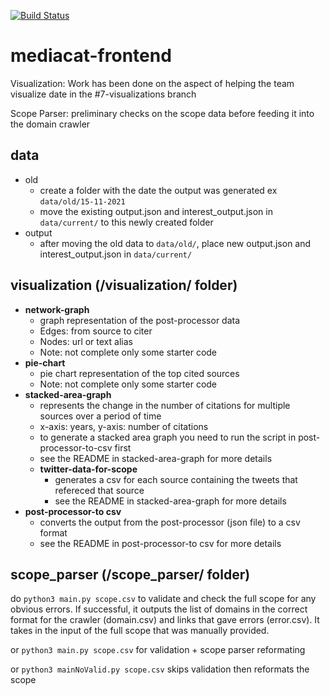 [![Build Status](https://travis-ci.org/UTMediaCAT/mediacat-frontend.svg?branch=master)](https://travis-ci.org/UTMediaCAT/mediacat-frontend)

# mediacat-frontend

Visualization: Work has been done on the aspect of helping the team visualize date in the #7-visualizations branch

Scope Parser: preliminary checks on the scope data before feeding it into the domain crawler

## data
- old
    - create a folder with the date the output was generated ex `data/old/15-11-2021`
    - move the existing output.json and interest_output.json in `data/current/` to this newly created folder
- output
    - after moving the old data to `data/old/`,  place new output.json and interest_output.json in `data/current/`

## visualization (/visualization/ folder)

-   **network-graph**
    -   graph representation of the post-processor data
    -   Edges: from source to citer
    -   Nodes: url or text alias
    -   Note: not complete only some starter code
-   **pie-chart**
    -   pie chart representation of the top cited sources
    -   Note: not complete only some starter code
-   **stacked-area-graph**
    -   represents the change in the number of citations for multiple sources over a period of time
    -   x-axis: years, y-axis: number of citations
    -   to generate a stacked area graph you need to run the script in post-processor-to-csv first
     -   see the README in stacked-area-graph for more details
    - **twitter-data-for-scope** 
        - generates a csv for each source containing the tweets that refereced that source
        - see the README in stacked-area-graph for more details
-   **post-processor-to csv**
    -   converts the output from the post-processor (json file) to a csv format
    -   see the README in post-processor-to csv for more details


## scope_parser (/scope_parser/ folder)

do `python3 main.py scope.csv` to validate and check the full scope for any obvious errors. If successful, it outputs the list of domains in the correct format for the crawler (domain.csv) and links that gave errors (error.csv). It takes in the input of the full scope that was manually provided.

or `python3 main.py scope.csv` for validation + scope parser reformating

or `python3 mainNoValid.py scope.csv` skips validation then reformats the scope
